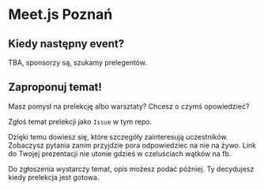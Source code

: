 # Meet.js Poznań

## Kiedy następny event?

TBA, sponsorzy są, szukamy prelegentów.

## Zaproponuj temat!

Masz pomysł na prelekcję albo warsztaty? Chcesz o czymś opowiedzieć? 

Zgłoś temat prelekcji jako `Issue` w tym repo.

Dzięki temu dowiesz się, które szczegóły zainteresują uczestników.
Zobaczysz pytania zanim przyjdzie pora odpowiedziec na nie na żywo.
Link do Twojej prezentacji nie utonie gdzieś w czeluściach wątków na fb.

Do zgłoszenia wystarczy temat, opis możesz podać później. Ty decydujesz kiedy prelekcja jest gotowa.